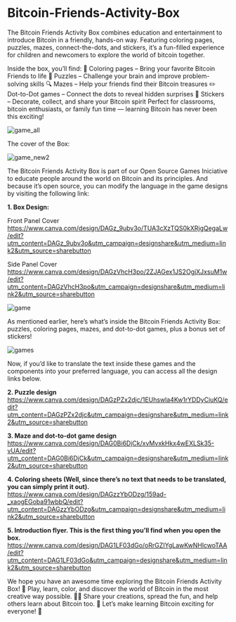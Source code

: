 # Bitcoin-Friends-Activity-Box
The Bitcoin Friends Activity Box combines education and entertainment to introduce Bitcoin in a friendly, hands-on way. Featuring coloring pages, puzzles, mazes, connect-the-dots, and stickers, it’s a fun-filled experience for children and newcomers to explore the world of bitcoin together.

Inside the box, you’ll find:
🎨 Coloring pages – Bring your favorite Bitcoin Friends to life
🧩 Puzzles – Challenge your brain and improve problem-solving skills
🔍 Mazes – Help your friends find their Bitcoin treasures
✏️ Dot-to-Dot games – Connect the dots to reveal hidden surprises
💫 Stickers – Decorate, collect, and share your Bitcoin spirit
Perfect for classrooms, bitcoin enthusiasts, or family fun time — learning Bitcoin has never been this exciting!

![game_all](https://github.com/user-attachments/assets/19bf1340-ecd9-4336-a242-3767a52b4c17)

The cover of the Box:

![game_new2](https://github.com/user-attachments/assets/15c96bc3-1075-4946-841a-91d25268a034)

The Bitcoin Friends Activity Box is part of our Open Source Games Iniciative to educate people around the world on Bitcoin and its principles. And because it’s open source, you can modify the language in the game designs by visiting the following link: 

**1. Box Design:**

Front Panel Cover 
https://www.canva.com/design/DAGz_9ubv3o/TUA3cXzTQS0kXRjgQegaLw/edit?utm_content=DAGz_9ubv3o&utm_campaign=designshare&utm_medium=link2&utm_source=sharebutton

Side Panel Cover
https://www.canva.com/design/DAGzVhcH3po/2ZJAGex1JS2OgjXJxsuM1w/edit?utm_content=DAGzVhcH3po&utm_campaign=designshare&utm_medium=link2&utm_source=sharebutton

![game](https://github.com/user-attachments/assets/7884adf7-c99a-43ed-b50d-17fe07596f8a)

As mentioned earlier, here’s what’s inside the Bitcoin Friends Activity Box: puzzles, coloring pages, mazes, and dot-to-dot games, plus a bonus set of stickers!

![games](https://github.com/user-attachments/assets/c72f238b-af66-4953-ac9d-ba244f977e71)

Now, if you’d like to translate the text inside these games and the components into your preferred language, you can access all the design links below.

**2. Puzzle design**
https://www.canva.com/design/DAGzPZx2djc/1EUhswla4Kw1rYDDyCiuKQ/edit?utm_content=DAGzPZx2djc&utm_campaign=designshare&utm_medium=link2&utm_source=sharebutton

**3. Maze and dot-to-dot game design**
https://www.canva.com/design/DAG0Bi6DjCk/xvMvxkHkx4wEXLSk35-vUA/edit?utm_content=DAG0Bi6DjCk&utm_campaign=designshare&utm_medium=link2&utm_source=sharebutton

**4. Coloring sheets (Well, since there’s no text that needs to be translated, you can simply print it out).**
https://www.canva.com/design/DAGzzYbODzg/159ad-_xaogEGoba91wbbQ/edit?utm_content=DAGzzYbODzg&utm_campaign=designshare&utm_medium=link2&utm_source=sharebutton

**5. Introduction flyer. This is the first thing you’ll find when you open the box.**
https://www.canva.com/design/DAG1LF03dGo/oRrGZIYgLawKwNHlcwoTAA/edit?utm_content=DAG1LF03dGo&utm_campaign=designshare&utm_medium=link2&utm_source=sharebutton

We hope you have an awesome time exploring the Bitcoin Friends Activity Box! 🎉
Play, learn, color, and discover the world of Bitcoin in the most creative way possible. 🧩✨
Share your creations, spread the fun, and help others learn about Bitcoin too. 💛
Let’s make learning Bitcoin exciting for everyone! 🚀


